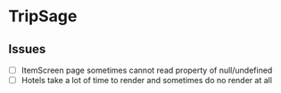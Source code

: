# TripSage

## Issues

-   [ ] ItemScreen page sometimes cannot read property of null/undefined
-   [ ] Hotels take a lot of time to render and sometimes do no render at all
